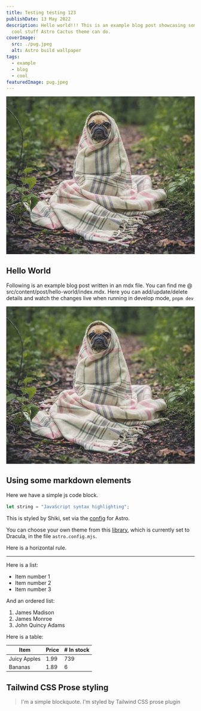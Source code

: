 ```yaml
---
title: Testing testing 123
publishDate: 13 May 2022
description: Hello world!!! This is an example blog post showcasing some of the
  cool stuff Astro Cactus theme can do.
coverImage:
  src: ./pug.jpeg
  alt: Astro build wallpaper
tags:
  - example
  - blog
  - cool
featuredImage: pug.jpeg
---
```

![ddss](pug.jpeg)

## Hello World

Following is an example blog post written in an mdx file. You can find me @ src/content/post/hello-world/index.mdx. Here you can add/update/delete details and watch the changes live when running in develop mode, `pnpm dev`

![A pug in the woods, wrapped in a blanket](./pug.jpeg)

## Using some markdown elements

Here we have a simple js code block.

```js
let string = "JavaScript syntax highlighting";
```

This is styled by Shiki, set via the [config](https://docs.astro.build/en/guides/markdown-content/#syntax-highlighting) for Astro.

You can choose your own theme from this [library](https://github.com/shikijs/shiki/blob/main/docs/themes.md#all-themes), which is currently set to Dracula, in the file `astro.config.mjs`.

Here is a horizontal rule.

- - -

Here is a list:

* Item number 1
* Item number 2
* Item number 3

And an ordered list:

1. James Madison
2. James Monroe
3. John Quincy Adams

Here is a table:

| Item         | Price | \# In stock |
| ------------ | ----- | ----------- |
| Juicy Apples | 1.99  | 739         |
| Bananas      | 1.89  | 6           |

## Tailwind CSS Prose styling

> I'm a simple blockquote.
> I'm styled by Tailwind CSS prose plugin